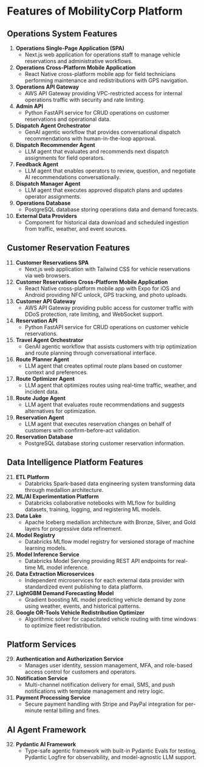 # Features of MobilityCorp Platform

## Operations System Features

1. **Operations Single-Page Application (SPA)**
   - Next.js web application for operations staff to manage vehicle reservations and administrative workflows.
2. **Operations Cross-Platform Mobile Application**
   - React Native cross-platform mobile app for field technicians performing maintenance and redistributions with GPS navigation.
3. **Operations API Gateway**
   - AWS API Gateway providing VPC-restricted access for internal operations traffic with security and rate limiting.
4. **Admin API**
   - Python FastAPI service for CRUD operations on customer reservations and operational data.
5. **Dispatch Agent Orchestrator**
   - GenAI agentic workflow that provides conversational dispatch recommendations with human-in-the-loop approval.
6. **Dispatch Recommender Agent**
   - LLM agent that evaluates and recommends next dispatch assignments for field operators.
7. **Feedback Agent**
   - LLM agent that enables operators to review, question, and negotiate AI recommendations conversationally.
8. **Dispatch Manager Agent**
   - LLM agent that executes approved dispatch plans and updates operator assignments.
9. **Operations Database**
   - PostgreSQL database storing operations data and demand forecasts.
10. **External Data Providers**
    - Component for historical data download and scheduled ingestion from traffic, weather, and event sources.

## Customer Reservation Features

11. **Customer Reservations SPA**
    - Next.js web application with Tailwind CSS for vehicle reservations via web browsers.
12. **Customer Reservations Cross-Platform Mobile Application**
    - React Native cross-platform mobile app with Expo for iOS and Android providing NFC unlock, GPS tracking, and photo uploads.
13. **Customer API Gateway**
    - AWS API Gateway providing public access for customer traffic with DDoS protection, rate limiting, and WebSocket support.
14. **Reservation API**
    - Python FastAPI service for CRUD operations on customer vehicle reservations.
15. **Travel Agent Orchestrator**
    - GenAI agentic workflow that assists customers with trip optimization and route planning through conversational interface.
16. **Route Planner Agent**
    - LLM agent that creates optimal route plans based on customer context and preferences.
17. **Route Optimizer Agent**
    - LLM agent that optimizes routes using real-time traffic, weather, and incident data.
18. **Route Judge Agent**
    - LLM agent that evaluates route recommendations and suggests alternatives for optimization.
19. **Reservation Agent**
    - LLM agent that executes reservation changes on behalf of customers with confirm-before-act validation.
20. **Reservation Database**
    - PostgreSQL database storing customer reservation information.

## Data Intelligence Platform Features

21. **ETL Platform**
    - Databricks Spark-based data engineering system transforming data through medallion architecture.
22. **ML/AI Experimentation Platform**
    - Databricks collaborative notebooks with MLflow for building datasets, training, logging, and registering ML models.
23. **Data Lake**
    - Apache Iceberg medallion architecture with Bronze, Silver, and Gold layers for progressive data refinement.
24. **Model Registry**
    - Databricks MLflow model registry for versioned storage of machine learning models.
25. **Model Inference Service**
    - Databricks Model Serving providing REST API endpoints for real-time ML model inference.
26. **Data Extraction Microservices**
    - Independent microservices for each external data provider with standardized event publishing to data platform.
27. **LightGBM Demand Forecasting Model**
    - Gradient boosting ML model predicting vehicle demand by zone using weather, events, and historical patterns.
28. **Google OR-Tools Vehicle Redistribution Optimizer**
    - Algorithmic solver for capacitated vehicle routing with time windows to optimize fleet redistribution.

## Platform Services

29. **Authentication and Authorization Service**
    - Manages user identity, session management, MFA, and role-based access control for customers and operators.
30. **Notification Service**
    - Multi-channel notification delivery for email, SMS, and push notifications with template management and retry logic.
31. **Payment Processing Service**
    - Secure payment handling with Stripe and PayPal integration for per-minute rental billing and fines.

## AI Agent Framework

32. **Pydantic AI Framework**
    - Type-safe agentic framework with built-in Pydantic Evals for testing, Pydantic Logfire for observability, and model-agnostic LLM support.
